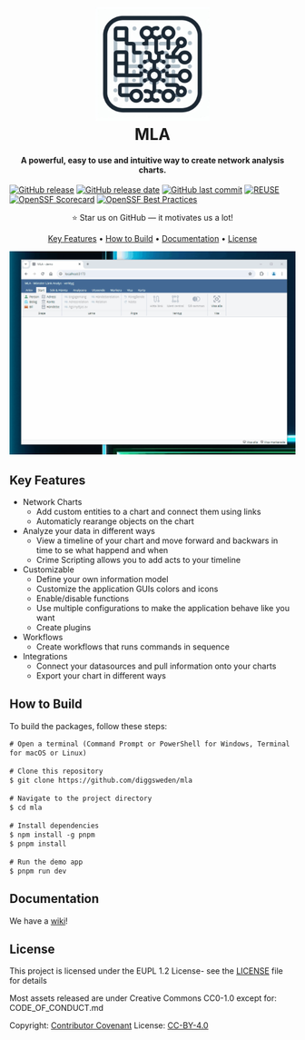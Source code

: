 <!--
SPDX-FileCopyrightText: 2024 Skatteverket - Swedish Tax Agency

SPDX-License-Identifier: CC0-1.0
-->

<a name="top"></a>
<h1 align="center">
  <br>
  <img src="https://github.com/diggsweden/mla/blob/main/assets/icon.png" alt="MLA" width="200">
  <br>
  MLA
  <br>
</h1>

<h4 align="center">A powerful, easy to use and intuitive way to create network analysis charts.</h4>

  [![GitHub release](https://img.shields.io/github/v/release/diggsweden/mla?style=for-the-badge)](#)
  [![GitHub release date](https://img.shields.io/github/release-date/diggsweden/mla?style=for-the-badge)](#)
  [![GitHub last commit](https://img.shields.io/github/last-commit/diggsweden/mla?style=for-the-badge)](#)
  [![REUSE](https://img.shields.io/badge/dynamic/json?url=https%3A%2F%2Fapi.reuse.software%2Fstatus%2Fgithub.com%2Fdiggsweden%2Fmla&query=status&style=for-the-badge&label=REUSE)](https://api.reuse.software/info/github.com/diggsweden/mla)
  [![OpenSSF Scorecard](https://api.scorecard.dev/projects/github.com/diggsweden/mla/badge?style=for-the-badge)](https://scorecard.dev/viewer/?uri=github.com/diggsweden/mla)
  [![OpenSSF Best Practices](https://img.shields.io/cii/level/9533?style=for-the-badge&label=OPENSSF%20BEST%20PRACTICES)](https://www.bestpractices.dev/projects/9533)

<p align="center">
⭐ Star us on GitHub — it motivates us a lot!
</p>

<p align="center">
  <a href="#key-features">Key Features</a> •
  <a href="#how-to-build">How to Build</a> •
  <a href="#documentation">Documentation</a> •
  <a href="#license">License</a>
</p>

![screenshot](https://github.com/diggsweden/mla/blob/main/assets/mla_demo.gif)

## Key Features

* Network Charts
  - Add custom entities to a chart and connect them using links
  - Automaticly rearange objects on the chart
* Analyze your data in different ways
  - View a timeline of your chart and move forward and backwars in time to se what happend and when
  - Crime Scripting allows you to add acts to your timeline
* Customizable
  - Define your own information model
  - Customize the application GUIs colors and icons
  - Enable/disable functions
  - Use multiple configurations to make the application behave like you want
  - Create plugins
* Workflows
  - Create workflows that runs commands in sequence
* Integrations
  - Connect your datasources and pull information onto your charts
  - Export your chart in different ways

## How to Build

To build the packages, follow these steps:

```shell
# Open a terminal (Command Prompt or PowerShell for Windows, Terminal for macOS or Linux)

# Clone this repository
$ git clone https://github.com/diggsweden/mla

# Navigate to the project directory
$ cd mla

# Install dependencies
$ npm install -g pnpm
$ pnpm install

# Run the demo app
$ pnpm run dev
```

## Documentation
We have a <a href="https://github.com/diggsweden/mla/wiki">wiki</a>!

## License

This project is licensed under the EUPL 1.2 License- see the [LICENSE](https://github.com/diggsweden/mla/blob/main/LICENSE) file for details

Most assets released are under Creative Commons CC0-1.0 except for:
CODE_OF_CONDUCT.md

Copyright: [Contributor Covenant](https://www.contributor-covenant.org/)
License: [CC-BY-4.0](https://creativecommons.org/licenses/by/4.0/)
